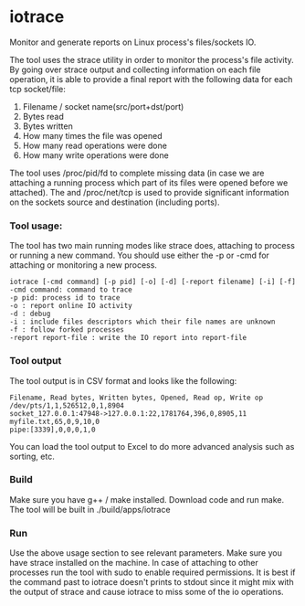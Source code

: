 # iotrace
Monitor and generate reports on Linux process's files/sockets IO.

The tool uses the strace utility in order to monitor the process's file activity.
By going over strace output and collecting information on each file operation, it is able to provide a final report with the following data for each tcp socket/file:
1. Filename / socket name(src/port+dst/port)
2. Bytes read
3. Bytes written
4. How many times the file was opened
5. How many read operations were done
6. How many write operations were done

The tool uses /proc/pid/fd to complete missing data (in case we are attaching a running process which part of its files were opened before we attached). The and /proc/net/tcp is used to provide significant information on the sockets source and destination (including ports).

### Tool usage:
The tool has two main running modes like strace does, attaching to process or running a new command.
You should use either the -p or -cmd for attaching or monitoring a new process.
```
iotrace [-cmd command] [-p pid] [-o] [-d] [-report filename] [-i] [-f]
-cmd command: command to trace
-p pid: process id to trace
-o : report online IO activity
-d : debug
-i : include files descriptors which their file names are unknown
-f : follow forked processes
-report report-file : write the IO report into report-file
```

### Tool output
The tool output is in CSV format and looks like the following:
```
Filename, Read bytes, Written bytes, Opened, Read op, Write op
/dev/pts/1,1,526512,0,1,8904
socket_127.0.0.1:47948->127.0.0.1:22,1781764,396,0,8905,11
myfile.txt,65,0,9,10,0
pipe:[3339],0,0,0,1,0
```

You can load the tool output to Excel to do more advanced analysis such as sorting, etc.

### Build
Make sure you have g++ / make installed.
Download code and run make.
The tool will be built in ./build/apps/iotrace

### Run
Use the above usage section to see relevant parameters.
Make sure you have strace installed on the machine.
In case of attaching to other processes run the tool with sudo to enable required permissions.
It is best if the command past to iotrace doesn't prints to stdout since it might mix with the output of strace and cause iotrace to miss some of the io operations.
